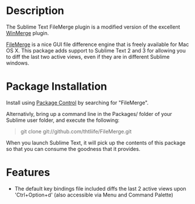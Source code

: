 Description
===========
The Sublime Text FileMerge plugin is a modified version of the excellent [WinMerge](https://github.com/SublimeText/WinMerge) plugin.

[FileMerge](https://developer.apple.com/xcode/features/) is a nice GUI file difference engine that is freely available for Mac OS X. This package adds support to Sublime Text 2 and 3 for allowing you to diff the last two active views, even if they are in different Sublime windows.

Package Installation
====================
Install using [Package Control](https://packagecontrol.io/installation) by searching for "FileMerge".

Alternativly, bring up a command line in the Packages/ folder of your Sublime user folder, and execute the following:
> git clone git://github.com/thtliife/FileMerge.git

When you launch Sublime Text, it will pick up the contents of this package so that you can consume the goodness that it provides.

Features
========
* The default key bindings file included diffs the last 2 active views upon 'Ctrl+Option+d' (also accessible via Menu and Command Palette)
